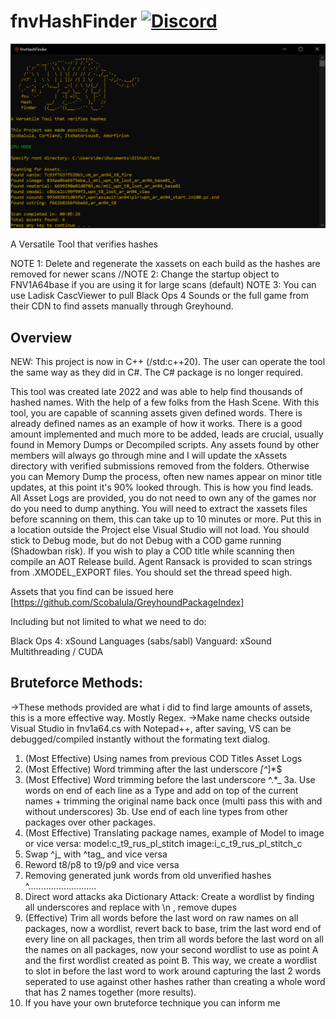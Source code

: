 # fnvHashFinder [![Discord](https://img.shields.io/badge/chat-Discord-blue.svg)](https://discord.gg/qqptpeVW)

<img src="fnvhashfinder.webp">

A Versatile Tool that verifies hashes

NOTE 1: Delete and regenerate the xassets on each build as the hashes are removed for newer scans
//NOTE 2: Change the startup object to FNV1A64base if you are using it for large scans (default)
NOTE 3: You can use Ladisk CascViewer to pull Black Ops 4 Sounds or the full game from their CDN to find assets manually through Greyhound.

## Overview

NEW: This project is now in C++ (/std:c++20). The user can operate the tool the same way as they did in C#. The C# package is no longer required.

This tool was created late 2022 and was able to help find thousands of hashed names. With the help of a few folks from the Hash Scene.
With this tool, you are capable of scanning assets given defined words.
There is already defined names as an example of how it works.
There is a good amount implemented and much more to be added, leads are crucial, usually found in Memory Dumps or Decompiled scripts.
Any assets found by other members will always go through mine and I will update the xAssets directory with verified submissions removed from the folders.
Otherwise you can Memory Dump the process, often new names appear on minor title updates, at this point it's 90% looked through. This is how you find leads.
All Asset Logs are provided, you do not need to own any of the games nor do you need to dump anything.
You will need to extract the xassets files before scanning on them, this can take up to 10 minutes or more. Put this in a location outside the Project else Visual Studio will not load.
You should stick to Debug mode, but do not Debug with a COD game running (Shadowban risk). If you wish to play a COD title while scanning then compile an AOT Release build.
Agent Ransack is provided to scan strings from .XMODEL_EXPORT files. You should set the thread speed high.

Assets that you find can be issued here [https://github.com/Scobalula/GreyhoundPackageIndex]

Including but not limited to what we need to do:

Black Ops 4: xSound Languages (sabs/sabl)
Vanguard: xSound
Multithreading / CUDA

## Bruteforce Methods:

->These methods provided are what i did to find large amounts of assets, this is a more effective way. Mostly Regex.
->Make name checks outside Visual Studio in fnv1a64.cs with Notepad++, after saving, VS can be debugged/compiled instantly without the formating text dialog.

1. (Most Effective) Using names from previous COD Titles Asset Logs
2. (Most Effective) Word trimming after the last underscore		_[^_]*$
3. (Most Effective) Word trimming before the last underscore 	^.*_
3a. Use words on end of each line as a Type and add on top of the current names + trimming the original name back once (multi pass this with and without underscores)
3b. Use end of each line types from other packages over other packages.
4. (Most Effective) Translating package names, example of Model to image or vice versa:		model:c_t9_rus_pl_stitch		image:i_c_t9_rus_pl_stitch_c
5. Swap ^j_ with ^tag_ and vice versa
6. Reword t8/p8 to t9/p9 and vice versa
7. Removing generated junk words from old unverified hashes		^...........................
8. Direct word attacks aka Dictionary Attack: Create a wordlist by finding all underscores and replace with \n , remove dupes
9. (Effective) Trim all words before the last word on raw names on all packages, now a wordlist, revert back to base, trim the last word end of every line on all packages, then trim all words before the last word on all the names on all packages, now your second wordlist to use as point A and the first wordlist created as point B. This way, we create a wordlist to slot in before the last word to work around capturing the last 2 words seperated to use against other hashes rather than creating a whole word that has 2 names together (more results).
10. If you have your own bruteforce technique you can inform me